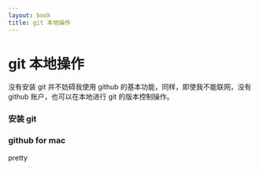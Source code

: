 ```yaml
---
layout: book
title: git 本地操作
---
```


# git 本地操作

没有安装 git 并不妨碍我使用 github 的基本功能，同样，即使我不能联网，没有 github 账户，也可以在本地进行 git 的版本控制操作。

### 安装 git

### github for mac
pretty
